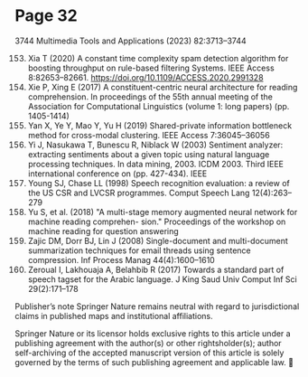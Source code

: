 # Page 32

3744                                                   Multimedia Tools and Applications (2023) 82:3713–3744

153. Xia T (2020) A constant time complexity spam detection algorithm for boosting throughput on rule-based
     filtering Systems. IEEE Access 8:82653–82661. https://doi.org/10.1109/ACCESS.2020.2991328
154. Xie P, Xing E (2017) A constituent-centric neural architecture for reading comprehension. In proceedings
     of the 55th annual meeting of the Association for Computational Linguistics (volume 1: long papers) (pp.
     1405-1414)
155. Yan X, Ye Y, Mao Y, Yu H (2019) Shared-private information bottleneck method for cross-modal
     clustering. IEEE Access 7:36045–36056
156. Yi J, Nasukawa T, Bunescu R, Niblack W (2003) Sentiment analyzer: extracting sentiments about a given
     topic using natural language processing techniques. In data mining, 2003. ICDM 2003. Third IEEE
     international conference on (pp. 427-434). IEEE
157. Young SJ, Chase LL (1998) Speech recognition evaluation: a review of the US CSR and LVCSR
     programmes. Comput Speech Lang 12(4):263–279
158. Yu S, et al. (2018) "A multi-stage memory augmented neural network for machine reading comprehen-
     sion." Proceedings of the workshop on machine reading for question answering
159. Zajic DM, Dorr BJ, Lin J (2008) Single-document and multi-document summarization techniques for
     email threads using sentence compression. Inf Process Manag 44(4):1600–1610
160. Zeroual I, Lakhouaja A, Belahbib R (2017) Towards a standard part of speech tagset for the Arabic
     language. J King Saud Univ Comput Inf Sci 29(2):171–178



Publisher’s note Springer Nature remains neutral with regard to jurisdictional claims in published maps
and institutional affiliations.

Springer Nature or its licensor holds exclusive rights to this article under a publishing agreement with the
author(s) or other rightsholder(s); author self-archiving of the accepted manuscript version of this article is
solely governed by the terms of such publishing agreement and applicable law.
